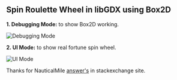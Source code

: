 ## **Spin Roulette Wheel in libGDX using Box2D**

**1. Debugging Mode:** to show Box2D working.

![Debugging Mode](https://media.giphy.com/media/3o7aD37rIAeJJstgCk/giphy.gif)

**2. UI Mode:** to show real fortune spin wheel.

![UI Mode](https://media.giphy.com/media/3o7aCPuYapMlEAXOaA/giphy.gif)

Thanks for NauticalMile [answer's](https://gamedev.stackexchange.com/questions/72170/how-simulate-the-return-effect-of-the-wheel-of-fortune-needle) in stackexchange site.
